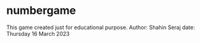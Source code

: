 # numbergame

This game created just for educational purpose.
Author: Shahin Seraj
date: Thursday 16 March 2023
